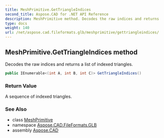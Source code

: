 ```yaml
---
title: MeshPrimitive.GetTriangleIndices
second_title: Aspose.CAD for .NET API Reference
description: MeshPrimitive method. Decodes the raw indices and returns a list of indexed triangles
type: docs
weight: 140
url: /net/aspose.cad.fileformats.glb/meshprimitive/gettriangleindices/
---
```

## MeshPrimitive.GetTriangleIndices method

Decodes the raw indices and returns a list of indexed triangles.

```csharp
public IEnumerable<(int A, int B, int C)> GetTriangleIndices()
```

### Return Value

A sequence of indexed triangles.

### See Also

* class [MeshPrimitive](../)
* namespace [Aspose.CAD.FileFormats.GLB](../../meshprimitive/)
* assembly [Aspose.CAD](../../../)


